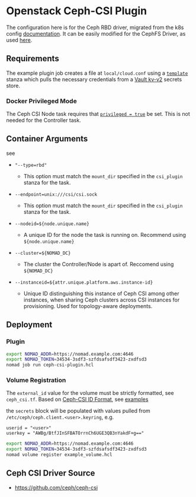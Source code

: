 # Openstack Ceph-CSI Plugin

The configuration here is for the Ceph RBD driver, migrated from the k8s config [documentation](https://github.com/ceph/ceph-csi/blob/master/docs/deploy-rbd.md). It can be easily modified for the CephFS Driver, as used [here](https://github.com/ceph/ceph-csi/blob/master/docs/deploy-cephfs.md).

## Requirements

The example plugin job creates a file at `local/cloud.conf` using a [`template`](https://www.nomadproject.io/docs/job-specification/template) stanza which pulls the necessary credentials from a [Vault kv-v2](https://www.vaultproject.io/docs/secrets/kv/kv-v2) secrets store. 


### Docker Privileged Mode

The Ceph CSI Node task requires that [`privileged = true`](https://www.nomadproject.io/docs/drivers/docker#privileged) be set. This is not needed for the Controller task.

## Container Arguments

see [](https://github.com/ceph/ceph-csi/blob/master/docs/deploy-rbd.md)

- `"--type=rbd"`

  - This option must match the `mount_dir` specified in the `csi_plugin` stanza for the task.

- `--endpoint=unix:///csi/csi.sock`

  - This option must match the `mount_dir` specified in the `csi_plugin` stanza for the task.

- `--nodeid=${node.unique.name}`

  - A unique ID for the node the task is running on. Recommend using `${node.unique.name}`

- `--cluster=${NOMAD_DC}`

  - The cluster the Controller/Node is apart of. Reccomend using `${NOMAD_DC}`

- `--instanceid=${attr.unique.platform.aws.instance-id}`
  
  - Unique ID distinguishing this instance of Ceph CSI among other instances, when sharing Ceph clusters across CSI instances for provisioning. Used for topology-aware deployments.

## Deployment

### Plugin

```bash
export NOMAD_ADDR=https://nomad.example.com:4646
export NOMAD_TOKEN=34534-3sdf3-szfdsafsdf3423-zxdfsd3
nomad job run ceph-csi-plugin.hcl
```

### Volume Registration

The `external_id` value for the volume must be strictly formatted, see `ceph_csi.tf`. Based on [Ceph-CSI ID Format](https://github.com/ceph/ceph-csi/blob/71ddf51544be498eee03734573b765eb04480bb9/internal/util/volid.go#L27), see [examples](https://github.com/ceph/ceph-csi/blob/71ddf51544be498eee03734573b765eb04480bb9/internal/util/volid_test.go#L33)

the `secrets` block will be populated with values pulled from `/etc/ceph/ceph.client.<user>.keyring`, e.g.
```
userid = "<user>"
userkey = "AWBg/BtfJInSFBATOrrnCh6UGE3QB3nYakdF+g=="
```

```bash
export NOMAD_ADDR=https://nomad.example.com:4646
export NOMAD_TOKEN=34534-3sdf3-szfdsafsdf3423-zxdfsd3
nomad volume register example_volume.hcl
```

## Ceph CSI Driver Source

- https://github.com/ceph/ceph-csi
